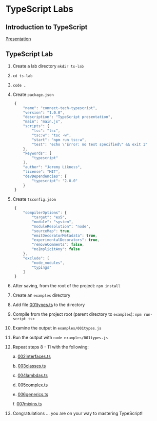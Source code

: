 # TypeScript Labs 

## Introduction to TypeScript 

[Presentation](./1ATypeScript/ts.pptx)

## TypeScript Lab 

1. Create a lab directory `mkdir ts-lab` 

2. `cd ts-lab` 

3. `code .` 

4. Create `package.json` 

```JavaScript
    {
        "name": "connect-tech-typescript",
        "version": "1.0.0",
        "description": "TypeScript presentation",
        "main": "main.js",
        "scripts": {
            "tsc": "tsc",
            "tsc:w": "tsc -w",
            "start": "npm run tsc:w",
            "test": "echo \"Error: no test specified\" && exit 1"
        },
        "keywords": [
            "typescript"
        ],
        "author": "Jeremy Likness",
        "license": "MIT",
        "devDependencies": {
            "typescript": "2.0.0"
        }
    }
```

5. Create `tsconfig.json` 

```JavaScript
    {
        "compilerOptions": {
            "target": "es5",
            "module": "system",
            "moduleResolution": "node",
            "sourceMap": true,
            "emitDecoratorMetadata": true,
            "experimentalDecorators": true,
            "removeComments": false,
            "noImplicitAny": false
        },
        "exclude": [
            "node_modules",
            "typings"
        ]
    }
```

6. After saving, from the root of the project: `npm install` 

7. Create an `examples` directory

8. Add file [001types.ts](./1ATypeScript/examples/001types.ts) to the directory

9. Compile from the project root (parent directory to `examples`): `npm run-script tsc` 

10. Examine the output in `examples/001types.js` 

11. Run the output with `node examples/001types.js` 

12. Repeat steps 8 - 11 with the following: 

    a. [002interfaces.ts](./1ATypeScript/examples/002interfaces.ts)
    
    b. [003classes.ts](./1ATypeScript/examples/003classes.ts)

    c. [004lambdas.ts](./1ATypeScript/examples/004lambdas.ts)

    d. [005complex.ts](./1ATypeScript/examples/005complex.ts)

    e. [006generics.ts](./1ATypeScript/examples/006generics.ts)

    f. [007mixins.ts](./1ATypeScript/examples/007mixins.ts)

13. Congratulations ... you are on your way to mastering TypeScript!

